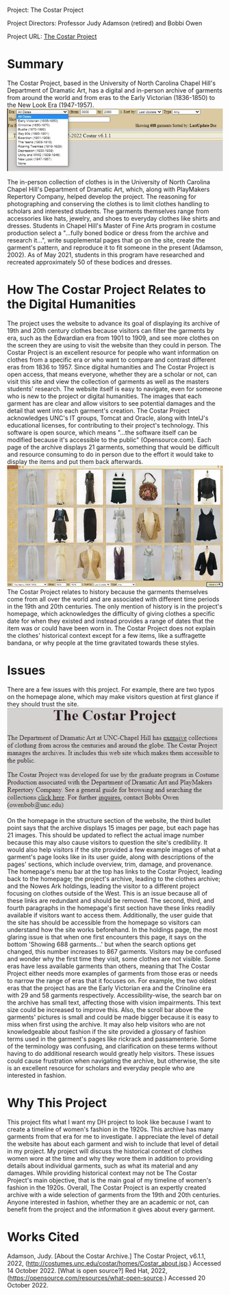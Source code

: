 Project:
The Costar Project

Project Directors:
Professor Judy Adamson (retired) and Bobbi Owen

Project URL:
[The Costar Project](http://costumes.unc.edu/costar/)

# Summary
The Costar Project, based in the University of North Carolina Chapel Hill's Department of  Dramatic Art, has a digital and in-person archive of garments from around the world and from  eras to the Early Victorian (1836-1850) to the New Look Era (1947-1957).
![The Costar Project's search bar](https://raw.githubusercontent.com/RachelJess124/RachelJess124/main/images/erassearchbar.jpg)

The in-person collection of clothes is in the University of North Carolina Chapel Hill's  Department of Dramatic Art, which, along with PlayMakers Repertory Company, helped develop  the project. The reasoning for photographing and conserving the clothes is to limit clothes  handling to scholars and interested students. The garments themselves range from accessories  like hats, jewelry, and shoes to everyday clothes like shirts and dresses. 
Students in Chapel  Hill's Master of Fine Arts program in costume production select a  "...fully boned bodice or dress from the archive and research it…", write supplemental pages  that go on the site, create the garment's pattern, and reproduce it to fit someone in the present  (Adamson, 2002). As of May 2021, students in this program have researched and recreated  approximately 50 of these  bodices and dresses.

# How The Costar Project Relates to the Digital Humanities
The project uses the website to advance its goal of displaying its archive of 19th and  20th century clothes because visitors can filter the garments by era, such as the Edwardian era  from 1901 to 1909, and see more clothes on the screen they are using to visit the website than  they could in person. The Costar Project is an excellent resource for people who want  information on clothes from a specific era or who want to compare and contrast different eras  from 1836 to 1957.
Since digital humanities and The Costar Project is open access, that means everyone,  whether they are a scholar or not, can visit this site and view the collection of garments as well  as the masters students' research. The website itself is easy to navigate, even for someone who  is new to the project or digital humanities. The images that each garment has are clear and  allow visitors to see potential damages and the detail that went into each garment's creation.
The Costar Project acknowledges UNC's IT groups, Tomcat and Oracle, along with  IntelJ's educational licenses, for contributing to their project's technology. This software is open  source, which means "...the software itself can be modified because it's accessible to the public"  (Opensource.com). Each page of the archive displays 21 garments, something that would be  difficult and resource consuming to do in person due to the effort it would take to display the  items and put them back afterwards.
![21 of the garments from The Teens (1908-1918) era with the search bar showing the filters below the garments](https://raw.githubusercontent.com/RachelJess124/RachelJess124/main/images/holdings.jpg)
The Costar Project relates to history because the garments themselves come from all  over the world and are associated with different time periods in the 19th and 20th centuries. The  only mention of history is in the project's homepage, which acknowledges the difficulty of giving  clothes a specific date for when they existed and instead provides a range of dates that the item  was or could have been worn in. The Costar Project does not explain the clothes' historical  context except for a few items, like a suffragette bandana, or why people at the time gravitated  towards these styles.

# Issues
There are a few issues with this project. For example, there are two typos on the  homepage alone, which may make visitors question at first glance if they should trust the site.
![The homepage's typos, exensive in the first sentence of the first paragraph and inquires in the third sentence of the second paragraph](https://raw.githubusercontent.com/RachelJess124/RachelJess124/main/images/grammaralertrb2.jpg)

On the homepage in the structure section of the website, the third bullet point says that  the archive displays 15 images per page, but each page has 21 images. This should be updated  to reflect the actual image number because this may also cause visitors to question the site's  credibility. 
It would also help visitors if the site provided a few example images of what a garment's  page looks like in its user guide, along with descriptions of the pages' sections, which include  overview, trim, damage, and provenance.
The homepage's menu bar at the top has links to the Costar Project, leading back to the  homepage; the project's archive, leading to the clothes archive; and the Nowes Ark holdings,  leading the visitor to a different project focusing on clothes outside of the West. This is an issue  because all of these links are redundant and should be removed. 
The second, third, and fourth paragraphs in the homepage's first section have these  links readily available if visitors want to access them. Additionally, the user guide that the site  has should be accessible from the homepage so visitors can understand how the site works  beforehand.
In the holdings page, the most glaring issue is that when one first encounters this page,  it says on the bottom 'Showing 688 garments…' but when the search options get changed, this number  increases to 867 garments. Visitors may be confused and wonder why the first time  they visit, some clothes are not visible. 
Some eras have less available garments than others, meaning that The Costar Project  either needs more examples of garments from those eras or needs to narrow the range of eras  that it focuses on. For example, the two oldest eras that the project has are the Early Victorian  era and the Crinoline era with 29 and 58 garments respectively. 
Accessibility-wise, the search bar on the archive has small text, affecting those with  vision impairments. This text size could be increased to improve this. Also, the scroll bar above  the garments' pictures is small and could be made bigger because it is easy to miss when first  using the archive.
It may also help visitors who are not knowledgeable about fashion if the site provided a  glossary of fashion terms used in the garment's pages like rickrack and passamenterie. Some of  the terminology was confusing, and clarification on these terms without having to do additional  research would greatly help visitors. 
These issues could cause frustration when navigating the archive, but otherwise, the site  is an excellent resource for scholars and everyday people who are interested in fashion.

# Why This Project
This project fits what I want my DH project to look like because I want to create a  timeline of women's fashion in the 1920s. This archive has many garments from that era for me  to investigate. I appreciate the level of detail the website has about each garment and wish to  include that level of detail in my project.
My project will discuss the historical context of clothes women wore at the time and why  they wore them in addition to providing details about individual garments, such as what its material  and any damages. While providing historical context may not be The Costar Project's main  objective, that is the main goal of my timeline of women's fashion in the 1920s.
Overall, The Costar Project is an expertly created archive with a wide selection of  garments from the 19th and 20th centuries. Anyone interested in fashion, whether they are an  academic or not, can benefit from the project and the information it gives about every garment.

# Works Cited
Adamson, Judy. [About the Costar Archive.] The Costar Project, v6.1.1, 2022,   (http://costumes.unc.edu/costar/homes/Costar_about.jsp.) Accessed 14 October 2022.
[What is open source?] Red Hat, 2022, (https://opensource.com/resources/what-open-source.)  Accessed 20 October 2022.
